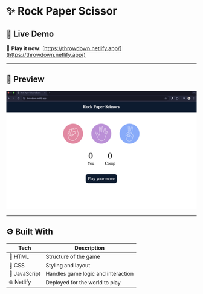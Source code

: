 # ✨ Rock Paper Scissor

## 🚀 Live Demo

🎯 **Play it now:** [https://throwdown.netlify.app/](https://throwdown.netlify.app/)

---

## 📸 Preview

![image](<https://github.com/umangpincha/Namaste-Javascript/blob/main/Chapter-9(Rock-Paper-Scissor)/images/screenshot.png?raw=true>)

---

## ⚙️ Built With

| Tech          | Description                        |
| ------------- | ---------------------------------- |
| 🧱 HTML       | Structure of the game              |
| 🎨 CSS        | Styling and layout                 |
| 🧠 JavaScript | Handles game logic and interaction |
| 🌐 Netlify    | Deployed for the world to play     |
